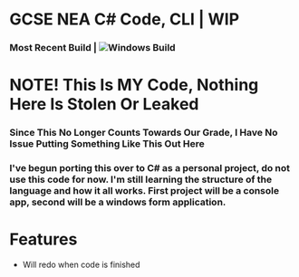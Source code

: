 # GCSE NEA C# Code, CLI | WIP

### Most Recent Build | ![Windows Build](https://ci.appveyor.com/api/projects/status/i83xbk66r9y6737n?svg=true)

# NOTE! This Is MY Code, Nothing Here Is Stolen Or Leaked

### Since This No Longer Counts Towards Our Grade, I Have No Issue Putting Something Like This Out Here
### I've begun porting this over to C# as a personal project, do not use this code for now. I'm still learning the structure of the language and how it all works. First project will be a console app, second will be a windows form application.

# Features

* Will redo when code is finished
